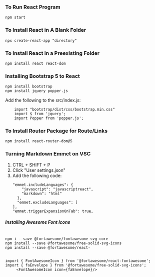 ### To Run React Program

`npm start`

### To Install React in A Blank Folder

`npx create-react-app "directory"`

### To Install React in a Preexisting Folder

`npm install react react-dom`

### Installing Bootstrap 5 to React

```
npm install bootstrap
npm install jquery popper.js

```

<p>Add the following to the src/index.js:</p>

```
    import "bootstrap/dist/css/bootstrap.min.css"
    import $ from 'jquery';
    import Popper from 'popper.js';

```

### To Install Router Package for Route/Links

`npm install react-router-dom@5`

### Turning Markdown Emmet on VSC

<ol>
<li>CTRL + SHIFT + P</li>
<li>Click "User settings.json"</li>
<li>Add the following code:</li>

```
"emmet.includeLanguages": {
    "javascript": "javascriptreact",
    "markdown": "html"
  },
  "emmet.excludeLanguages": [
],
"emmet.triggerExpansionOnTab": true,
```

</ol>

##### Installing Awesome Font Icons

```

npm i --save @fortawesome/fontawesome-svg-core
npm install --save @fortawesome/free-solid-svg-icons
npm install --save @fortawesome/react-

```

```

import { FontAwesomeIcon } from '@fortawesome/react-fontawesome';
import { faEnvelope } from '@fortawesome/free-solid-svg-icons';
     <FontAwesomeIcon icon={faEnvelope}/>

```
